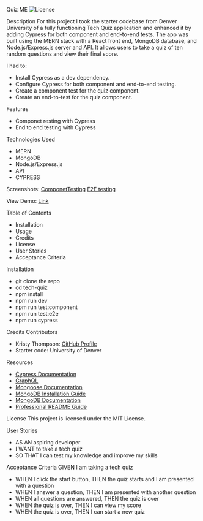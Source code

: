 Quiz ME
![License](https://img.shields.io/badge/License-MIT-yellow.svg "License")

Description
For this project I took the starter codebase from Denver University of a fully functioning Tech Quiz application and enhanced it by adding Cypress for both component and end-to-end tests. The app was built using the MERN stack with a React front end, MongoDB database, and Node.js/Express.js server and API. It allows users to take a quiz of ten random questions and view their final score.

I had to:
- Install Cypress as a dev dependency.
- Configure Cypress for both component and end-to-end testing.
- Create a component test for the quiz component.
- Create an end-to-test for the quiz component.

Features
- Componet resting with Cypress
- End to end testing with Cypress

Technologies Used
- MERN
- MongoDB
- Node.js/Express.js
- API
- CYPRESS

Screenshots:
[ComponetTesting](https://i.postimg.cc/gc3Pxp8q/componet-Testing.jpg)
[E2E testing](https://i.postimg.cc/7hkd3C01/e2e.jpg)

View Demo:
[Link](https://drive.google.com/file/d/1ajfrq9JWllK-dH6bwZQbBDta_l_5RFYg/view?usp=sharing)

Table of Contents
- Installation
- Usage
- Credits
- License
- User Stories
- Acceptance Criteria

Installation
- git clone the repo
- cd tech-quiz
- npm install
- npm run dev
- npm run test:component
- npm run test:e2e
- npm run cypress

Credits
Contributors
- Kristy Thompson: [GitHub Profile](https://github.com/Kristy-H-Thompson)
- Starter code: University of Denver

Resources
- [Cypress Documentation](https://www.cypress.io/)
- [GraphQL](https://graphql.org/)
- [Mongoose Documentation](https://mongoosejs.com/)
- [MongoDB Installation Guide](https://coding-boot-camp.github.io/full-stack/mongodb/how-to-install-mongodb)
- [MongoDB Documentation](https://www.mongodb.com/docs/v5.0/reference/method/cursor.toArray/)
- [Professional README Guide](https://coding-boot-camp.github.io/full-stack/github/professional-readme-guide)


License
This project is licensed under the MIT License.

User Stories
- AS AN aspiring developer
- I WANT to take a tech quiz
- SO THAT I can test my knowledge and improve my skills

Acceptance Criteria
GIVEN I am taking a tech quiz
- WHEN I click the start button, THEN the quiz starts and I am presented with a question
- WHEN I answer a question, THEN I am presented with another question
- WHEN all questions are answered, THEN the quiz is over
- WHEN the quiz is over, THEN I can view my score
- WHEN the quiz is over, THEN I can start a new quiz